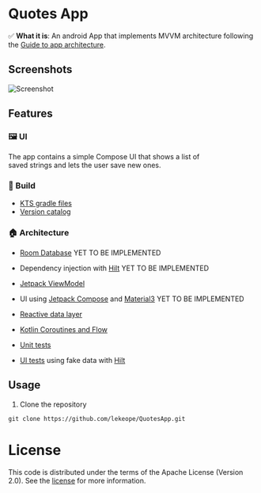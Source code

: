 # Quotes App
✅ **What it is**: 
An android App that implements MVVM architecture following the [Guide to app architecture](https://developer.android.com/topic/architecture).

## Screenshots

<img src="screenshots.png" alt="Screenshot">

## Features

### 🖼️ UI
      
The app contains a simple Compose UI that shows a list of <br>
saved strings and lets the user save new ones.<br>
      
### 🧱 Build

* [KTS gradle files](https://docs.gradle.org/current/userguide/kotlin_dsl.html)
* [Version catalog](https://docs.gradle.org/current/userguide/platforms.html)

### 🏠 Architecture

* [Room Database](https://developer.android.com/training/data-storage/room) YET TO BE IMPLEMENTED
* Dependency injection with [Hilt](https://developer.android.com/training/dependency-injection/hilt-android) YET TO BE IMPLEMENTED
* [Jetpack ViewModel](https://developer.android.com/topic/libraries/architecture/viewmodel)
* UI using [Jetpack Compose](https://developer.android.com/jetpack/compose) and
[Material3](https://developer.android.com/jetpack/androidx/releases/compose-material3) YET TO BE IMPLEMENTED
 
* [Reactive data layer](https://developer.android.com/topic/architecture/data-layer)
* [Kotlin Coroutines and Flow](https://developer.android.com/kotlin/coroutines)
* [Unit tests](https://developer.android.com/training/testing/local-tests)
* [UI tests](https://developer.android.com/jetpack/compose/testing) using fake data with
[Hilt](https://developer.android.com/training/dependency-injection/hilt-testing)

## Usage

1. Clone the repository

```
git clone https://github.com/lekeope/QuotesApp.git  
```


# License

This code is distributed under the terms of the Apache License (Version 2.0). See the
[license](LICENSE) for more information.
